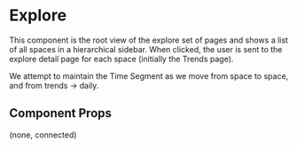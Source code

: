 # Explore

This component is the root view of the explore set of pages and shows a list of all spaces in a hierarchical sidebar. When clicked, the user is sent to the explore detail page for each space (initially the Trends page).

We attempt to maintain the Time Segment as we move from space to space, and from trends -> daily.

## Component Props
(none, connected)
